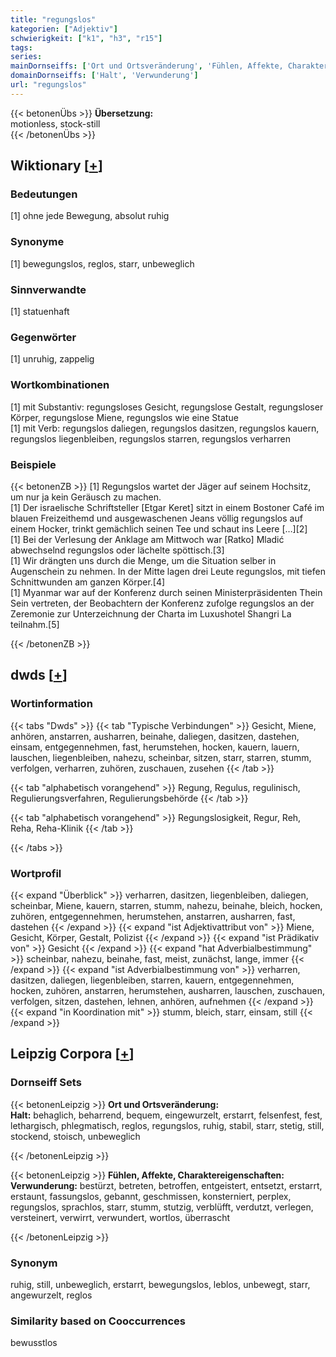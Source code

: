 ```yaml
---
title: "regungslos"
kategorien: ["Adjektiv"]
schwierigkeit: ["k1", "h3", "r15"]
tags:
series:
mainDornseiffs: ['Ort und Ortsveränderung', 'Fühlen, Affekte, Charaktereigenschaften']
domainDornseiffs: ['Halt', 'Verwunderung']
url: "regungslos"
---
```


{{< betonenÜbs >}}
**Übersetzung:**  
motionless, stock-still  
{{< /betonenÜbs >}}

## Wiktionary [[+](https://de.wiktionary.org/wiki/regungslos)]

### Bedeutungen
[1] ohne jede Bewegung, absolut ruhig  

### Synonyme
[1] bewegungslos, reglos, starr, unbeweglich  

### Sinnverwandte
[1] statuenhaft  

### Gegenwörter
[1] unruhig, zappelig  

### Wortkombinationen
[1] mit Substantiv: regungsloses Gesicht, regungslose Gestalt, regungsloser Körper, regungslose Miene, regungslos wie eine Statue  
[1] mit Verb: regungslos daliegen, regungslos dasitzen, regungslos kauern, regungslos liegenbleiben, regungslos starren, regungslos verharren  

### Beispiele
{{< betonenZB >}}
[1] Regungslos wartet der Jäger auf seinem Hochsitz, um nur ja kein Geräusch zu machen.  
[1] Der israelische Schriftsteller [Etgar Keret] sitzt in einem Bostoner Café im blauen Freizeithemd und ausgewaschenen Jeans völlig regungslos auf einem Hocker, trinkt gemächlich seinen Tee und schaut ins Leere […][2]  
[1] Bei der Verlesung der Anklage am Mittwoch war [Ratko] Mladić abwechselnd regungslos oder lächelte spöttisch.[3]  
[1] Wir drängten uns durch die Menge, um die Situation selber in Augenschein zu nehmen. In der Mitte lagen drei Leute regungslos, mit tiefen Schnittwunden am ganzen Körper.[4]  
[1] Myanmar war auf der Konferenz durch seinen Ministerpräsidenten Thein Sein vertreten, der Beobachtern der Konferenz zufolge regungslos an der Zeremonie zur Unterzeichnung der Charta im Luxushotel Shangri La teilnahm.[5]  

{{< /betonenZB >}}


## dwds [[+](https://www.dwds.de/wb/regungslos)]

### Wortinformation
{{< tabs "Dwds" >}}
{{< tab "Typische Verbindungen" >}}
Gesicht, Miene, anhören, anstarren, ausharren, beinahe, daliegen, dasitzen, dastehen, einsam, entgegennehmen, fast, herumstehen, hocken, kauern, lauern, lauschen, liegenbleiben, nahezu, scheinbar, sitzen, starr, starren, stumm, verfolgen, verharren, zuhören, zuschauen, zusehen
{{< /tab >}}

{{< tab "alphabetisch vorangehend" >}}
Regung, Regulus, regulinisch, Regulierungsverfahren, Regulierungsbehörde
{{< /tab >}}

{{< tab "alphabetisch vorangehend" >}}
Regungslosigkeit, Regur, Reh, Reha, Reha-Klinik
{{< /tab >}}

{{< /tabs >}}

### Wortprofil
{{< expand "Überblick" >}} verharren, dasitzen, liegenbleiben, daliegen, scheinbar, Miene, kauern, starren, stumm, nahezu, beinahe, bleich, hocken, zuhören, entgegennehmen, herumstehen, anstarren, ausharren, fast, dastehen {{< /expand >}}
{{< expand "ist Adjektivattribut von" >}} Miene, Gesicht, Körper, Gestalt, Polizist {{< /expand >}}
{{< expand "ist Prädikativ von" >}} Gesicht {{< /expand >}}
{{< expand "hat Adverbialbestimmung" >}} scheinbar, nahezu, beinahe, fast, meist, zunächst, lange, immer {{< /expand >}}
{{< expand "ist Adverbialbestimmung von" >}} verharren, dasitzen, daliegen, liegenbleiben, starren, kauern, entgegennehmen, hocken, zuhören, anstarren, herumstehen, ausharren, lauschen, zuschauen, verfolgen, sitzen, dastehen, lehnen, anhören, aufnehmen {{< /expand >}}
{{< expand "in Koordination mit" >}} stumm, bleich, starr, einsam, still {{< /expand >}}

## Leipzig Corpora [[+](https://corpora.uni-leipzig.de/en/res?word=regungslos&corpusId=deu_newscrawl-public_2018)]

### Dornseiff Sets
{{< betonenLeipzig >}}
**Ort und Ortsveränderung:**  
**Halt:** behaglich, beharrend, bequem, eingewurzelt, erstarrt, felsenfest, fest, lethargisch, phlegmatisch, reglos, regungslos, ruhig, stabil, starr, stetig, still, stockend, stoisch, unbeweglich  

{{< /betonenLeipzig >}}


{{< betonenLeipzig >}}
**Fühlen, Affekte, Charaktereigenschaften:**  
**Verwunderung:** bestürzt, betreten, betroffen, entgeistert, entsetzt, erstarrt, erstaunt, fassungslos, gebannt, geschmissen, konsterniert, perplex, regungslos, sprachlos, starr, stumm, stutzig, verblüfft, verdutzt, verlegen, versteinert, verwirrt, verwundert, wortlos, überrascht  

{{< /betonenLeipzig >}}

### Synonym
ruhig, still, unbeweglich, erstarrt, bewegungslos, leblos, unbewegt, starr, angewurzelt, reglos


### Similarity based on Cooccurrences
bewusstlos

